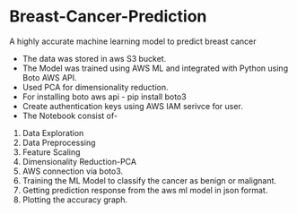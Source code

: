 # Breast-Cancer-Prediction
A highly accurate machine learning model to predict breast cancer
- The data was stored in aws S3 bucket.
- The Model was trained using AWS ML and integrated with Python using Boto AWS API.
- Used PCA for dimensionality reduction.
- For installing boto aws api - pip install boto3
- Create authentication keys using AWS IAM serivce for user.
- The Notebook consist of-
1. Data Exploration
2. Data Preprocessing
3. Feature Scaling
4. Dimensionality Reduction-PCA
5. AWS connection via boto3.
6. Training the ML Model to classify the cancer as benign or malignant.
7. Getting prediction response from the aws ml model in json format.
8. Plotting the accuracy graph.
